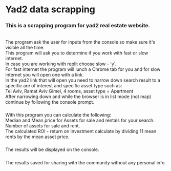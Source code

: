 # Yad2 data scrapping
### This is a scrapping program for yad2 real estate website.
######
The program ask the user for inputs from the console so make sure it's visible all the time.
<br />
This program will ask you to determine if you work with fast or slow internet.
<br />
In case you are working with replit choose slow - 'y'.
<br />
For fast internet the program will lunch a Chrome tab for you and for slow internet you will open one with a link.
<br />
In the yad2 link that will open you need to narrow down search result to a specific are of interest and specific asset type such as:
<br />
Tel Aviv, Ramat Aviv Gimel, 4 rooms, asset type = Apartment
<br />
After narrowing down and while the browser is in list mode (not map) continue by following the console prompt.
<br />
#####
With this program you can calculate the following:
<br />
Median and Mean price for Assets for sale and rentals for your search.
<br />
Number of assets for sale and rent.
<br />
The calculated ROI - return on investment calculate by dividing 11 mean rents by the mean asset price.
#####
The results will be displayed on the console. 
#####
The results saved for sharing with the community without any personal info.
